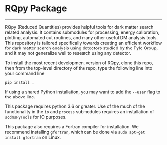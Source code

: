 # RQpy Package
-------

RQpy (Reduced Quantities) provides helpful tools for dark matter search related analysis. It contains submodules for processing, energy calibration, plotting, automated cut routines, and many other useful DM analysis tools. This repository is tailored specifically towards creating an efficient workflow for dark matter search analysis using detectors studied by the Pyle Group, and it may not generalize well to research using any detector.

To install the most recent development version of RQpy, clone this repo, then from the top-level directory of the repo, type the following line into your command line

`pip install .`

If using a shared Python installation, you may want to add the `--user` flag to the above line.

This package requires python 3.6 or greater. Use of the much of the functionality in the `io` and `process` submodules requires an installation of `scdmsPyTools` for IO purposes.

This package also requires a Fortran compiler for installation. We recommend installing `gfortran`, which can be done via `sudo apt-get install gfortran` on Linux.
